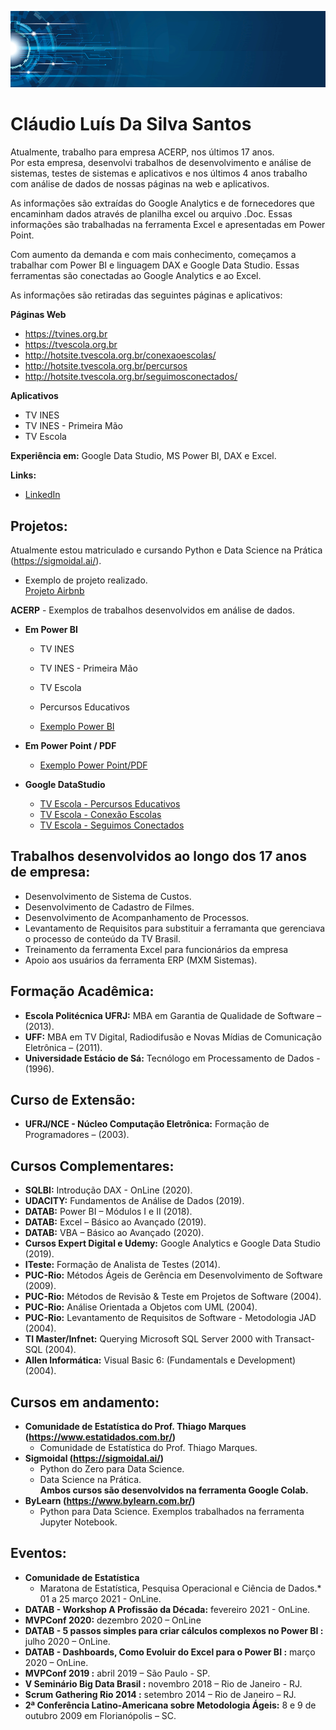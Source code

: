 ﻿
<p align="center">
<img src="banner02.png" >
</p>

# Cláudio Luís Da Silva Santos
Atualmente, trabalho para empresa ACERP, nos últimos 17 anos. <br>
Por esta empresa, desenvolvi trabalhos de desenvolvimento e análise de sistemas, testes de sistemas e aplicativos e nos últimos 4 anos trabalho com análise de dados de nossas páginas na web e aplicativos.<p>
As informações são extraídas do Google Analytics e de fornecedores que encaminham dados através de planilha excel ou arquivo .Doc. Essas informações são trabalhadas na ferramenta Excel e apresentadas em Power Point.<p>
Com aumento da demanda e com mais conhecimento, começamos a trabalhar com Power BI e linguagem DAX e Google Data Studio. Essas ferramentas são conectadas ao Google Analytics e ao Excel.<p>

As informações são retiradas das seguintes páginas e aplicativos:<p>

**Páginas Web** <p>
* https://tvines.org.br <br>
* https://tvescola.org.br <br>
* http://hotsite.tvescola.org.br/conexaoescolas/ <br>
* http://hotsite.tvescola.org.br/percursos <br>
* http://hotsite.tvescola.org.br/seguimosconectados/<p>

**Aplicativos** <p>

* TV INES
* TV INES - Primeira Mão
* TV Escola <p>

**Experiência em:** Google Data Studio, MS Power BI, DAX e Excel.<p>

**Links:**
*  [LinkedIn](https://www.linkedin.com/in/claudio-luis-da-silva-santos/)<p>


## Projetos:
 Atualmente estou matriculado e cursando Python e Data Science na Prática (https://sigmoidal.ai/). <br>
 * Exemplo de projeto realizado. <br>
 [Projeto Airbnb](https://bit.ly/3qs4osv)  <br>


**ACERP** - Exemplos de trabalhos desenvolvidos em análise de dados.<p>
* **Em Power BI**<br>
	* TV INES <br>
	* TV INES - Primeira Mão <br>
	* TV Escola <br>
	* Percursos Educativos <p>

	* [Exemplo Power BI](https://bit.ly/2Nau0Mi)<p>

* **Em Power Point / PDF**<br>
	* [Exemplo Power Point/PDF](https://bit.ly/2ZrYjAp)<p>

* **Google DataStudio**<br>
	* [TV Escola - Percursos Educativos](https://datastudio.google.com/u/0/reporting/4620b903-c6d6-4812-8cc0-75b4b356c773/page/Ly6EB)<br>
	* [TV Escola - Conexão Escolas](https://datastudio.google.com/u/0/reporting/afaefa9a-8b34-4489-939a-f2814647737e/page/fPZ3)<br>
	* [TV Escola - Seguimos Conectados](https://datastudio.google.com/u/0/reporting/5586e817-19c0-446d-87f6-ba5a715fc36f/page/xIxLB)<p>


## Trabalhos desenvolvidos ao longo dos 17 anos de empresa:
* Desenvolvimento de Sistema de Custos.<br>
* Desenvolvimento de Cadastro de Filmes.<br>
* Desenvolvimento de Acompanhamento de Processos.<br>
* Levantamento de Requisitos para substituir a ferramanta que gerenciava o processo de conteúdo da TV Brasil.<br>
* Treinamento da ferramenta Excel para funcionários da empresa<br>
* Apoio aos usuários da ferramenta ERP (MXM Sistemas).<p>


## Formação Acadêmica:
* **Escola Politécnica UFRJ:** MBA em Garantia de Qualidade de Software – (2013).<br>
* **UFF:** MBA em TV Digital, Radiodifusão e Novas Mídias de Comunicação Eletrônica – (2011).<br>
* **Universidade Estácio de Sá:** Tecnólogo em Processamento de Dados - (1996). <p>


## Curso de Extensão:
* **UFRJ/NCE - Núcleo Computação Eletrônica:** Formação de Programadores – (2003).<br>

## Cursos Complementares:
* **SQLBI:** Introdução DAX - OnLine (2020). <br>
* **UDACITY:** Fundamentos de Análise de Dados (2019). <br>
* **DATAB:** Power BI – Módulos I e II (2018).<br>
* **DATAB:** Excel – Básico ao Avançado (2019). <br>
* **DATAB:** VBA – Básico ao Avançado (2020). <br>
* **Cursos Expert Digital e Udemy:** Google Analytics e Google Data Studio (2019). <br>
* **ITeste:** Formação de Analista de Testes (2014). <br>
* **PUC-Rio:** Métodos Ágeis de Gerência em Desenvolvimento de Software (2009). <br>
* **PUC-Rio:** Métodos de Revisão & Teste em Projetos de Software (2004). <br>
* **PUC-Rio:** Análise Orientada a Objetos com UML (2004).<br>
* **PUC-Rio:** Levantamento de Requisitos de Software - Metodologia JAD (2004).<br>
* **TI Master/Infnet:** Querying Microsoft SQL Server 2000 with Transact-SQL (2004).<br>
* **Allen Informática:** Visual Basic 6: (Fundamentals e Development) (2004).<p>


## Cursos em andamento:
* **Comunidade de Estatística do Prof. Thiago Marques (https://www.estatidados.com.br/)** <br>
	* Comunidade de Estatística do Prof. Thiago Marques.<br>
* **Sigmoidal (https://sigmoidal.ai/)** <br>
	* Python do Zero para Data Science.<br>
	* Data Science na Prática. <br>
	**Ambos cursos são desenvolvidos na ferramenta Google Colab.**<br>
* **ByLearn (https://www.bylearn.com.br/)** <br>
	* Python para Data Science. Exemplos trabalhados na ferramenta Jupyter Notebook. <br>
	

## Eventos:
* **Comunidade de Estatística** <br>
	* Maratona de Estatística, Pesquisa Operacional e Ciência de Dados.* 01 a 25 março 2021 - OnLine.<br>
* **DATAB - Workshop A Profissão da Década:** fevereiro 2021 - OnLine. <br>
* **MVPConf 2020:** dezembro 2020 – OnLine <Br>
* **DATAB - 5 passos simples para criar cálculos complexos no Power BI :** julho 2020 – OnLine. <br>
* **DATAB - Dashboards, Como Evoluir do Excel para o Power BI :** março 2020 – OnLine. <br>
* **MVPConf 2019 :** abril 2019 – São Paulo - SP. <br>
* **V Seminário Big Data Brasil  :** novembro 2018 – Rio de Janeiro - RJ. <br>
* **Scrum Gathering Rio 2014   :** setembro 2014 – Rio de Janeiro – RJ. <br>
* **2ª Conferência Latino-Americana sobre Metodologia Ágeis:** 8 e 9 de outubro 2009 em Florianópolis – SC.


